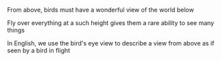 From above, birds must have a wonderful view of the world below

Fly over everything at a such height gives them a rare ability to see many things

In English, we use the bird's eye view to describe a view from above as if seen by a bird in flight
